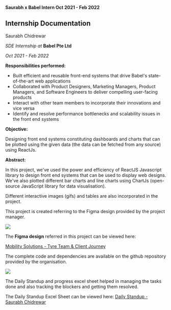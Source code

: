 **Saurabh x Babel Intern Oct 2021 - Feb 2022**

## **Internship Documentation**

Saurabh Chidrewar

_SDE Internship at_  **Babel Pte Ltd** 

_Oct 2021 - Feb 2022_


**Responsibilities performed:**

- Built efficient and reusable front-end systems that drive Babel&#39;s state-of-the-art web applications
- Collaborated with Product Designers, Marketing Managers, Product Managers, and Software Engineers to deliver compelling user-facing products
- Interact with other team members to incorporate their innovations and vice versa
- Identify and resolve performance bottlenecks and scalability issues in the front end systems

**Objective:**

Designing front end systems constituting dashboards and charts that can be plotted using the given data (the data can be fetched from any source) using ReactJs.

**Abstract:**

In this project, we&#39;ve used the power and efficiency of ReactJS Javascript library to design front end systems that can be used to display web designs. We&#39;ve also plotted different bar charts and line charts using ChartJs (open-source JavaScript library for data visualisation).

Different interactive images (gifs) and tables are also incorporated in the project.

This project is created referring to the Figma design provided by the project manager.

![](RackMultipart20220210-4-17p5awt_html_6b8a25810bb475b.png)

The  **Figma design**  referred in this project can be viewed here:

[Mobility Solutions - Tyre Team &amp; Client Journey](https://www.figma.com/proto/S4XryQTeJ1ZHXytA7bWER9/Mobility-Solutions---Tyre-Team-%26-Client-Journey?node-id=1%3A2018&amp;starting-point-node-id=1%3A2018&amp;scaling=scale-down-width)

The complete code and dependencies are available on the github repository provided by the organisation.

![](RackMultipart20220210-4-17p5awt_html_42119b2635249420.png)


The Daily Standup and progress excel sheet helped in managing the tasks done and also tracking the blockers and getting them resolved.

The Daily Standup Excel Sheet can be viewed here:
[Daily Standup - Saurabh Chidrewar](https://babelindiadata-my.sharepoint.com/:x:/r/personal/vidyut_babel_sg/_layouts/15/doc2.aspx?sourcedoc=%7B20907BA5-139D-4580-B947-568AB08F657D%7D&amp;file=Daily%20Standup%20-%20Saurabh%20Chidrewar.xlsx&amp;action=default&amp;mobileredirect=true&amp;DefaultItemOpen=1&amp;ct=1640857901102&amp;wdOrigin=OFFICECOM-WEB.MAIN.OTHER&amp;cid=89cffa0d-d824-4618-80ca-851188b79984)
